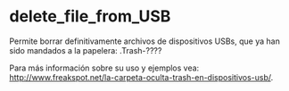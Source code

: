 # delete_file_from_USB
Permite borrar definitivamente archivos de dispositivos USBs, que ya han sido mandados a la papelera: .Trash-????

Para más información sobre su uso y ejemplos vea: http://www.freakspot.net/la-carpeta-oculta-trash-en-dispositivos-usb/.
